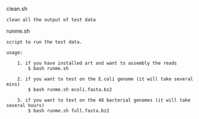 clean.sh

    clean all the output of test data

runme.sh

    script to run the test data.

    usage:

        1. if you have installed art and want to assembly the reads
            $ bash runme.sh

        2. if you want to test on the E.coli genome (it will take several mins)
            $ bash runme.sh ecoli.fasta.bz2

        3. if you want to test on the 48 bacterial genomes (it will take several hours)
            $ bash runme.sh full.fasta.bz2

